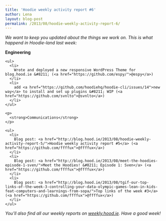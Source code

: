 ```yaml
---
title: 'Hoodie weekly activity report #6'
author: Lena
layout: blog-post
permalink: /2013/08/hoodie-weekly-activity-report-6/
---
```

*We want to keep you updated about the things we work on. This is what happend in Hoodie-land last week:*

<div id="post">
  <div id="post">
    <p>
      <strong>Engineering</strong>
    </p>

    <ul>
      <li>
        Wrote and deployed a new responsive WordPress Theme for blog.hood.ie &#8211; (<a href="https://github.com/espy/">@espy</a>)
      </li>
      <li>
        add <a href="https://github.com/hoodiehq/hoodie-cli/issues/14">new way</a> to install and set up plugins &#8211; WIP (<a href="https://github.com/svnlto">@svnlto</a>)
      </li>
    </ul>

    <p>
      <strong>Communications</strong>
    </p>

    <ul>
      <li>
        Blog post: <a href="http://blog.hood.ie/2013/08/hoodie-weekly-activity-report-5/">Hoodie weekly activity report #5</a> (<a href="https://github.com/ffffux">@ffffux</a>)
      </li>
      <li>
        Blog post: <a href="http://blog.hood.ie/2013/08/meet-the-hoodies-episode-1-sven/">Meet the Hoodies! &#8211; Episode 1: Sven</a> (<a href="https://github.com/ffffux">@ffffux</a>)
      </li>
      <li>
        Blog post: <a href="http://blog.hood.ie/2013/08/tgif-our-top-links-of-the-week-3-controlling-your-data-olympic-games-lean-in-kids-feat-computers-and-learnings-from-sopa/">Top links of the week #3</a> (<a href="https://github.com/ffffux">@ffffux</a>)
      </li>
    </ul>
  </div>
</div>

*You’ll also find all our weekly reports on [weekly.hood.ie][1]. Have a good week!*

 [1]: http://weekly.hood.ie/